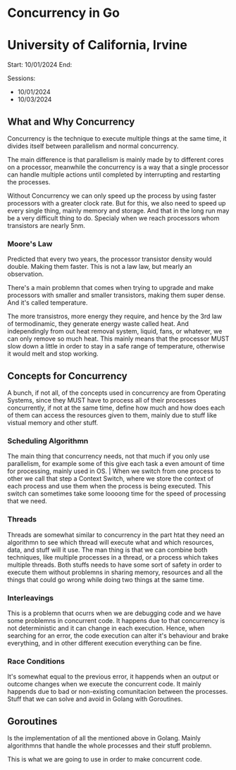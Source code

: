 # Concurrency in Go
# University of California, Irvine

Start: 10/01/2024
End:

Sessions:
- 10/01/2024
- 10/03/2024

## What and Why Concurrency

Concurrency is the technique to execute multiple things at the same time, 
it divides itself between parallelism and normal concurrency.

The main difference is that parallelism is mainly made by to different cores on a processor,
meanwhile the concurrency is a way that a single processor can handle multiple actions until completed 
by interrupting and restarting the processes.

Without Concurrency we can only speed up the process by using faster processors with a greater clock rate.
But for this, we also need to speed up every single thing, mainly memory and storage. And that in the long run 
may be a very difficult thing to do. Specialy when we reach processors whom transistors are nearly 5nm.

### Moore's Law
Predicted that every two years, the processor transistor density would double. Making them faster.
This is not a law law, but mearly an observation.

There's a main problemn that comes when trying to upgrade and make processors with smaller and smaller transistors, 
making them super dense. And it's called temperature.

The more transistros, more energy they require, and hence by the 3rd law of termodinamic, they generate energy waste called heat.
And independingly from out heat removal system, liquid, fans, or whatever, we can only remove so much heat. This mainly means 
that the processor MUST slow down a little in order to stay in a safe range of temperature, otherwise it would melt and stop working.

## Concepts for Concurrency

A bunch, if not all, of the concepts used in concurrency are from Operating Systems, 
since they MUST have to process all of their processes concurrently, if not at the same time,
define how much and how does each of them can access the resources given to them, mainly due to 
stuff like vistual memory and other stuff.

### Scheduling Algorithmn
The main thing that concurrency needs, not that much if you only use parallelism, 
for example some of this give each task a even amount of time for processing, mainly used in OS.
|
When we switch from one process to other we call that step a Context Switch, where we store the 
context of each process and use them when the process is being executed. 
This switch can sometimes take some loooong time for the speed of processing that we need.

### Threads
Threads are somewhat similar to concurrency in the part htat they need an algorithmn to see which 
thread will execute what and which resources, data, and stuff will it use. 
The man thing is that we can combine both techniques, like multiple processes in a thread, or 
a process which takes multiple threads.
Both stuffs needs to have some sort of safety in order to execute them without problemns in 
sharing memory, resources and all the things that could go wrong while doing two things at the same time.

### Interleavings
This is a problemn that ocurrs when we are debugging code and we have some problemns in 
concurrent code. It happens due to that concurrency is not deterministic and it can change 
in each execution. Hence, when searching for an error, the code execution can alter 
it's behaviour and brake everything, and in other different execution everything can be fine.

### Race Conditions
It's somewhat equal to the previous error, it happends when an output or outcome changes 
when we execute the concurrent code. It mainly happends due to bad or non-existing comunitacion between the processes.
Stuff that we can solve and avoid in Golang with Goroutines.

## Goroutines

Is the implementation of all the mentioned above in Golang. 
Mainly algorithmns that handle the whole processes and their stuff problemn. 

This is what we are going to use in order to make concurrent code.
